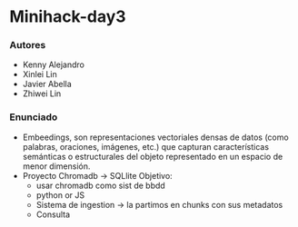 # Minihack-day3

### Autores 

- Kenny Alejandro
- Xinlei Lin
- Javier Abella
- Zhiwei Lin

### Enunciado
- Embeedings, son representaciones vectoriales densas de datos (como palabras, oraciones, imágenes, etc.) que capturan características semánticas o estructurales del objeto representado en un espacio de menor dimensión.
- Proyecto Chromadb -> SQLlite
Objetivo:
  - usar chromadb como sist de bbdd
  - python or JS
  - Sistema de ingestion -> la partimos en chunks con sus metadatos
  - Consulta
